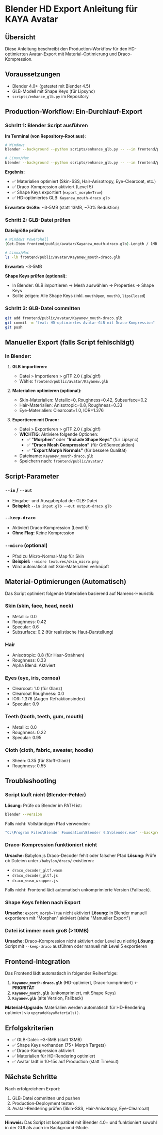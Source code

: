 # Blender HD Export Anleitung für KAYA Avatar

## Übersicht

Diese Anleitung beschreibt den Production-Workflow für den HD-optimierten Avatar-Export mit Material-Optimierung und Draco-Kompression.

## Voraussetzungen

- Blender 4.0+ (getestet mit Blender 4.5)
- GLB-Modell mit Shape Keys (für Lipsync)
- `scripts/enhance_glb.py` im Repository

## Production-Workflow: Ein-Durchlauf-Export

### Schritt 1: Blender Script ausführen

**Im Terminal (von Repository-Root aus):**

```bash
# Windows
blender --background --python scripts/enhance_glb.py -- --in frontend/public/avatar/Kayanew.glb --out frontend/public/avatar/Kayanew_mouth-draco.glb --keep-draco

# Linux/Mac
blender --background --python scripts/enhance_glb.py -- --in frontend/public/avatar/Kayanew.glb --out frontend/public/avatar/Kayanew_mouth-draco.glb --keep-draco
```

**Ergebnis:**
- ✅ Materialien optimiert (Skin-SSS, Hair-Anisotropy, Eye-Clearcoat, etc.)
- ✅ Draco-Kompression aktiviert (Level 5)
- ✅ Shape Keys exportiert (`export_morph=True`)
- ✅ HD-optimiertes GLB: `Kayanew_mouth-draco.glb`

**Erwartete Größe:** ~3-5MB (statt 13MB, ~70% Reduktion)

### Schritt 2: GLB-Datei prüfen

**Dateigröße prüfen:**
```bash
# Windows PowerShell
(Get-Item frontend/public/avatar/Kayanew_mouth-draco.glb).Length / 1MB

# Linux/Mac
ls -lh frontend/public/avatar/Kayanew_mouth-draco.glb
```

**Erwartet:** ~3-5MB

**Shape Keys prüfen (optional):**
- In Blender: GLB importieren → Mesh auswählen → Properties → Shape Keys
- Sollte zeigen: Alle Shape Keys (inkl. `mouthOpen`, `mouthO`, `lipsClosed`)

### Schritt 3: GLB-Datei committen

```bash
git add frontend/public/avatar/Kayanew_mouth-draco.glb
git commit -m "feat: HD-optimiertes Avatar-GLB mit Draco-Kompression"
git push
```

## Manueller Export (falls Script fehlschlägt)

### In Blender:

1. **GLB importieren:**
   - Datei > Importieren > glTF 2.0 (.glb/.gltf)
   - Wähle: `frontend/public/avatar/Kayanew.glb`

2. **Materialien optimieren (optional):**
   - Skin-Materialien: Metallic=0, Roughness=0.42, Subsurface=0.2
   - Hair-Materialien: Anisotropic=0.8, Roughness=0.33
   - Eye-Materialien: Clearcoat=1.0, IOR=1.376

3. **Exportieren mit Draco:**
   - Datei > Exportieren > glTF 2.0 (.glb/.gltf)
   - **WICHTIG**: Aktiviere folgende Optionen:
     - ✅ **"Morphen"** oder **"Include Shape Keys"** (für Lipsync)
     - ✅ **"Draco Mesh Compression"** (für Größenreduktion)
     - ✅ **"Export Morph Normals"** (für bessere Qualität)
   - Dateiname: `Kayanew_mouth-draco.glb`
   - Speichern nach: `frontend/public/avatar/`

## Script-Parameter

### `--in` / `--out`
- Eingabe- und Ausgabepfad der GLB-Datei
- **Beispiel:** `--in input.glb --out output-draco.glb`

### `--keep-draco`
- Aktiviert Draco-Kompression (Level 5)
- **Ohne Flag:** Keine Kompression

### `--micro` (optional)
- Pfad zu Micro-Normal-Map für Skin
- **Beispiel:** `--micro textures/skin_micro.png`
- Wird automatisch mit Skin-Materialien verknüpft

## Material-Optimierungen (Automatisch)

Das Script optimiert folgende Materialien basierend auf Namens-Heuristik:

### Skin (skin, face, head, neck)
- Metallic: 0.0
- Roughness: 0.42
- Specular: 0.6
- Subsurface: 0.2 (für realistische Haut-Darstellung)

### Hair
- Anisotropic: 0.8 (für Haar-Strähnen)
- Roughness: 0.33
- Alpha Blend: Aktiviert

### Eyes (eye, iris, cornea)
- Clearcoat: 1.0 (für Glanz)
- Clearcoat Roughness: 0.0
- IOR: 1.376 (Augen-Refraktionsindex)
- Specular: 0.9

### Teeth (tooth, teeth, gum, mouth)
- Metallic: 0.0
- Roughness: 0.22
- Specular: 0.95

### Cloth (cloth, fabric, sweater, hoodie)
- Sheen: 0.35 (für Stoff-Glanz)
- Roughness: 0.55

## Troubleshooting

### Script läuft nicht (Blender-Fehler)
**Lösung:** Prüfe ob Blender im PATH ist:
```bash
blender --version
```

Falls nicht: Vollständigen Pfad verwenden:
```bash
"C:\Program Files\Blender Foundation\Blender 4.5\blender.exe" --background --python scripts/enhance_glb.py -- ...
```

### Draco-Kompression funktioniert nicht
**Ursache:** Babylon.js Draco-Decoder fehlt oder falscher Pfad
**Lösung:** Prüfe ob Dateien unter `/babylon/draco/` existieren:
- `draco_decoder_gltf.wasm`
- `draco_decoder_gltf.js`
- `draco_wasm_wrapper.js`

Falls nicht: Frontend lädt automatisch unkomprimierte Version (Fallback).

### Shape Keys fehlen nach Export
**Ursache:** `export_morph=True` nicht aktiviert
**Lösung:** In Blender manuell exportieren mit "Morphen" aktiviert (siehe "Manueller Export")

### Datei ist immer noch groß (>10MB)
**Ursache:** Draco-Kompression nicht aktiviert oder Level zu niedrig
**Lösung:** Script mit `--keep-draco` ausführen oder manuell mit Level 5 exportieren

## Frontend-Integration

Das Frontend lädt automatisch in folgender Reihenfolge:

1. **`Kayanew_mouth-draco.glb`** (HD-optimiert, Draco-komprimiert) ← **PRIORITÄT**
2. **`Kayanew_mouth.glb`** (unkomprimiert, mit Shape Keys)
3. **`Kayanew.glb`** (alte Version, Fallback)

**Material-Upgrade:** Materialien werden automatisch für HD-Rendering optimiert via `upgradeKayaMaterials()`.

## Erfolgskriterien

- ✅ GLB-Datei: ~3-5MB (statt 13MB)
- ✅ Shape Keys vorhanden (75+ Morph Targets)
- ✅ Draco-Kompression aktiviert
- ✅ Materialien für HD-Rendering optimiert
- ✅ Avatar lädt in 10-15s auf Production (statt Timeout)

## Nächste Schritte

Nach erfolgreichem Export:
1. GLB-Datei committen und pushen
2. Production-Deployment testen
3. Avatar-Rendering prüfen (Skin-SSS, Hair-Anisotropy, Eye-Clearcoat)

---

**Hinweis:** Das Script ist kompatibel mit Blender 4.0+ und funktioniert sowohl in der GUI als auch im Background-Mode.



